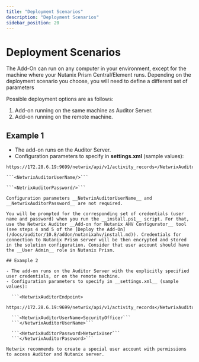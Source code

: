 ```yaml
---
title: "Deployment Scenarios"
description: "Deployment Scenarios"
sidebar_position: 20
---
```


# Deployment Scenarios

The Add-On can run on any computer in your environment, except for the machine where your Nutanix
Prism Central/Element runs. Depending on the deployment scenario you choose, you will need to define
a different set of parameters

Possible deployment options are as follows:

1. Add-on running on the same machine as Auditor Server.
2. Add-on running on the remote machine.

## Example 1

- The add-on runs on the Auditor Server.
- Configuration parameters to specify in **settings.xml** (sample values):

````<NetwrixAuditorEndpoint>
https://172.28.6.19:9699/netwrix/api/v1/activity_records</NetwrixAuditorEndpoint>```

```<NetwrixAuditorUserName/>```

```<NetrixAuditorPassword/>```

Configuration parameters __NetwrixAuditorUserName__ and __NetwrixAuditorPassword__ are not required.

You will be prompted for the corresponding set of credentials (user name and password) when you run the __install.ps1__ script. For that, use the Netwrix Auditor __Add-on for Nutanix AHV Configurator__ tool (see steps 4 and 5 of the [Deploy the Add-On](/docs/auditor/10.8/addon/nutanixahv/install.md)). Credentials for connection to Nutanix Prism server will be then encrypted and stored in the solution configuration. Consider that user account should have the __User Admin__ role in Nutanix Prism.

## Example 2

- The add-on runs on the Auditor Server with the explicitly specified user credentials, or on the remote machine.
- Configuration parameters to specify in __settings.xml__ (sample values):

  ```<NetwrixAuditorEndpoint>
  https://172.28.6.19:9699/netwrix/api/v1/activity_records</NetwrixAuditorEndpoint>```

  ```<NetwrixAuditorUserName>SecurityOfficer```
  ```</NetwrixAuditorUserName>```

  ```<NetwrixAuditorPassword>NetwrixUser```
  ```</NetwrixAuditorPassword>```

Netwrix recommends to create a special user account with permissions to access Auditor and Nutanix server.
````

